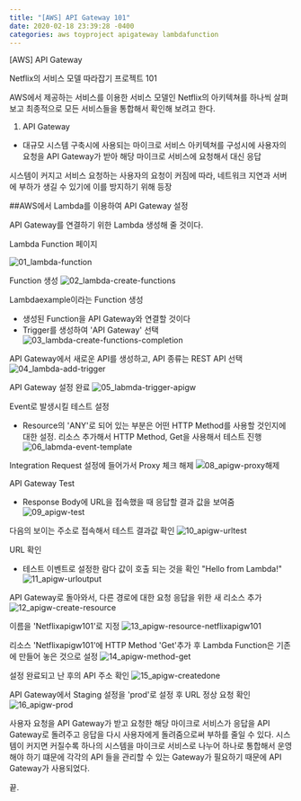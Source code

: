 ```yaml
---
title: "[AWS] API Gateway 101"
date: 2020-02-18 23:39:28 -0400
categories: aws toyproject apigateway lambdafunction
---
```


[AWS] API Gateway

Netflix의 서비스 모델 따라잡기 프로젝트 101

AWS에서 제공하는 서비스를 이용한 서비스 모델인 Netflix의 아키텍쳐를 하나씩 살펴보고
최종적으로 모든 서비스들을 통합해서 확인해 보려고 한다.

1. API Gateway
  - 대규모 시스템 구축시에 사용되는 마이크로 서비스 아키텍쳐를 구성시에
  사용자의 요청을 API Gateway가 받아 해당 마이크로 서비스에 요청해서 대신 응답


시스템이 커지고 서비스 요청하는 사용자의 요청이 커짐에 따라, 네트워크 지연과 서버에 부하가 생길 수 있기에 이를 방지하기 위해 등장


##AWS에서 Lambda를 이용하여 API Gateway 설정

API Gateway를 연결하기 위한 Lambda 생성해 줄 것이다.

Lambda Function 페이지

![01_lambda-function](https://user-images.githubusercontent.com/61104317/74759732-9aa42780-52bc-11ea-81cd-91350531203d.png)

Function 생성
![02_lambda-create-functions](https://user-images.githubusercontent.com/61104317/74759749-a0017200-52bc-11ea-977b-969ed9cd9454.png)

Lambdaexample이라는 Function 생성
- 생성된 Function을 API Gateway와 연결할 것이다
- Trigger를 생성하여 'API Gateway' 선택
![03_lambda-create-functions-completion](https://user-images.githubusercontent.com/61104317/74759770-a55ebc80-52bc-11ea-8d69-7945287b5cc4.png)

API Gateway에서 새로운 API를 생성하고, API 종류는 REST API 선택
![04_lambda-add-trigger](https://user-images.githubusercontent.com/61104317/74759776-a859ad00-52bc-11ea-8edb-3bb1d5013749.png)

API Gateway 설정 완료
![05_labmda-trigger-apigw](https://user-images.githubusercontent.com/61104317/74759792-b0195180-52bc-11ea-8bd3-fb1e11bb4840.png)

Event로 발생시킬 테스트 설정
- Resource의 'ANY'로 되어 있는 부분은 어떤 HTTP Method를 사용할 것인지에 대한 설정. 리소스 추가해서 HTTP Method, Get을 사용해서 테스트 진행
![06_labmda-event-template](https://user-images.githubusercontent.com/61104317/74759802-b4de0580-52bc-11ea-8282-ef4d3e942720.png)

Integration Request 설정에 들어가서 Proxy 체크 해제
![08_apigw-proxy해제](https://user-images.githubusercontent.com/61104317/74759829-bf989a80-52bc-11ea-9228-1e39d9bde4ec.png)

API Gateway Test
- Response Body에 URL을 접속했을 때 응답할 결과 값을 보여줌
![09_apigw-test](https://user-images.githubusercontent.com/61104317/74759840-c32c2180-52bc-11ea-860d-96c8efec653a.png)

다음의 보이는 주소로 접속해서 테스트 결과값 확인
![10_apigw-urltest](https://user-images.githubusercontent.com/61104317/74759844-c58e7b80-52bc-11ea-9769-0fa453a8bf0a.png)

URL 확인
- 테스트 이벤트로 설정한 람다 값이 호출 되는 것을 확인 "Hello from Lambda!"
![11_apigw-urloutput](https://user-images.githubusercontent.com/61104317/74759857-ca532f80-52bc-11ea-95ec-93357fab3f94.png)

API Gateway로 돌아와서, 다른 경로에 대한 요청 응답을 위한 새 리소스 추가
![12_apigw-create-resource](https://user-images.githubusercontent.com/61104317/74759866-cde6b680-52bc-11ea-8681-4c794cfe0ab0.png)

이름을 'Netflixapigw101'로 지정
![13_apigw-resource-netflixapigw101](https://user-images.githubusercontent.com/61104317/74759877-d3440100-52bc-11ea-8ef7-43a7216da1fc.png)

리소스 'Netflixapigw101'에 HTTP Method 'Get'추가 후 Lambda Function은 기존에 만들어 놓은 것으로 설정
![14_apigw-method-get](https://user-images.githubusercontent.com/61104317/74759882-d5a65b00-52bc-11ea-9960-a45937df02d7.png)

설정 완료되고 난 후의 API 주소 확인
![15_apigw-createdone](https://user-images.githubusercontent.com/61104317/74759889-d8a14b80-52bc-11ea-9ae3-bbe164b3cd95.png)

API Gateway에서 Staging 설정을 'prod'로 설정 후 URL 정상 요청 확인
![16_apigw-prod](https://user-images.githubusercontent.com/61104317/74759895-db03a580-52bc-11ea-8cbd-3b02a3bb1e83.png)


사용자 요청을 API Gateway가 받고 요청한 해당 마이크로 서비스가 응답을 API Gateway로 돌려주고
응답을 다시 사용자에게 돌려줌으로써 부하를 줄일 수 있다.
시스템이 커지면 커질수록 하나의 시스템을 마이크로 서비스로 나누어 하나로 통합해서 운영해야 하기 떄문에
각각의 API 들을 관리할 수 있는 Gateway가 필요하기 때문에 API Gateway가 사용되었다.


끝.

